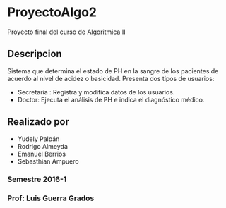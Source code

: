 # ProyectoAlgo2
Proyecto final del curso de Algoritmica II

## Descripcion
  Sistema que determina el estado de PH en la sangre de los pacientes de acuerdo al nivel de acidez o basicidad.
  Presenta dos tipos de usuarios:
   - Secretaria : Registra y modifica datos de los usuarios.
   - Doctor: Ejecuta el análisis de PH e indica el diagnóstico médico.
   
## Realizado por
 - Yudely Palpán
 - Rodrigo Almeyda
 - Emanuel Berrios
 - Sebasthian Ampuero

### Semestre 2016-1
### Prof: Luis Guerra Grados
